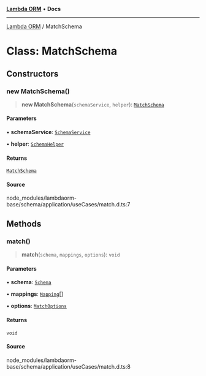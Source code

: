 [**Lambda ORM**](../README.md) • **Docs**

***

[Lambda ORM](../README.md) / MatchSchema

# Class: MatchSchema

## Constructors

### new MatchSchema()

> **new MatchSchema**(`schemaService`, `helper`): [`MatchSchema`](MatchSchema.md)

#### Parameters

• **schemaService**: [`SchemaService`](SchemaService.md)

• **helper**: [`SchemaHelper`](SchemaHelper.md)

#### Returns

[`MatchSchema`](MatchSchema.md)

#### Source

node\_modules/lambdaorm-base/schema/application/useCases/match.d.ts:7

## Methods

### match()

> **match**(`schema`, `mappings`, `options`): `void`

#### Parameters

• **schema**: [`Schema`](../interfaces/Schema.md)

• **mappings**: [`Mapping`](../interfaces/Mapping.md)[]

• **options**: [`MatchOptions`](../interfaces/MatchOptions.md)

#### Returns

`void`

#### Source

node\_modules/lambdaorm-base/schema/application/useCases/match.d.ts:8
